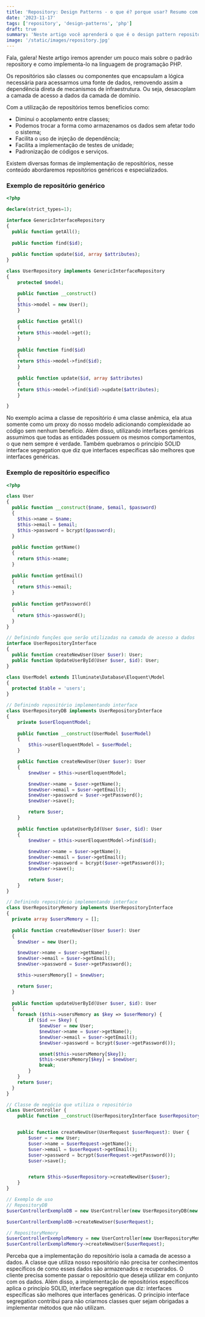 ```yaml
---
title: 'Repository: Design Patterns - o que é? porque usar? Resumo com exemplos em PHP!'
date: '2023-11-17'
tags: ['repository', 'design-patterns', 'php']
draft: true
summary: 'Neste artigo você aprenderá o que é o design pattern repository e como utiliza-lo para escrever códigos melhores.'
image: '/static/images/repository.jpg'
---
```


Fala, galera! Neste artigo iremos aprender um pouco mais sobre o padrão repository e como implementa-lo na linguagem de programação PHP.

Os repositórios são classes ou componentes que encapsulam a lógica necessária para acessarmos uma fonte de dados, removendo assim a dependência direta de mecanismos de infraestrutura. Ou seja, desacoplam a camada de acesso a dados da camada de domínio.

Com a utilização de repositórios temos benefícios como:
- Diminui o acoplamento entre classes;
- Podemos trocar a forma como armazenamos os dados sem afetar todo o sistema;
- Facilita o uso de injeção de dependência;
- Facilita a implementação de testes de unidade;
- Padronização de códigos e serviços.

Existem diversas formas de implementação de repositórios, nesse conteúdo abordaremos repositórios genéricos e especializados.

### Exemplo de repositório genérico

```php
<?php

declare(strict_types=1);

interface GenericInterfaceRepository
{
  public function getAll();
 
  public function find($id);
 
  public function update($id, array $attributes);
}

class UserRepository implements GenericInterfaceRepository
{
    protected $model;

    public function __construct()
    {
    $this->model = new User();
    }

    public function getAll()
    {
    return $this->model->get();
    }
 
    public function find($id)
    {
    return $this->model->find($id);
    }
 
    public function update($id, array $attributes)
    {
    return $this->model->find($id)->update($attributes);
    }

}

```

No exemplo acima a classe de repositório é uma classe anêmica, ela atua somente como um proxy do nosso modelo adicionando complexidade ao código sem nenhum benefício. Além disso, utilizando interfaces genéricas assumimos que todas as entidades possuem os mesmos comportamentos, o que nem sempre é verdade. Também quebramos o princípio SOLID interface segregation que diz que interfaces específicas são melhores que interfaces genéricas. 

### Exemplo de repositório específico


```php
<?php

class User
{
  public function __construct($name, $email, $password)
  {
    $this->name = $name;
    $this->email = $email;
    $this->password = bcrypt($password);
  }
 
  public function getName()
  {
    return $this->name;
  }
 
  public function getEmail()
  {
    return $this->email;
  }
 
  public function getPassword()
  {
    return $this->password();
  }
}

// Definindo funções que serão utilizadas na camada de acesso a dados
interface UserRepositoryInterface
{
  public function createNewUser(User $user): User;
  public function UpdateUserById(User $user, $id): User;
}

class UserModel extends Illuminate\Database\Eloquent\Model
{
  protected $table = 'users';
}

// Definindo repositório implementando interface
class UserRepositoryDB implements UserRepositoryInterface
{
    private $userEloquentModel;
 
    public function __construct(UserModel $userModel)
    {
        $this->userEloquentModel = $userModel;
    }

    public function createNewUser(User $user): User
    {
        $newUser = $this->userEloquentModel;

        $newUser->name = $user->getName();
        $newUser->email = $user->getEmail();
        $newUser->password = $user->getPassword();
        $newUser->save();

        return $user;
    }
 
    public function updateUserById(User $user, $id): User
    {
        $newUser = $this->userEloquentModel->find($id);
        
        $newUser->name = $user->getName();
        $newUser->email = $user->getEmail();
        $newUser->password = bcrypt($user->getPassword());
        $newUser->save();

        return $user;
    }
}

// Definindo repositório implementando interface
class UserRepositoryMemory implements UserRepositoryInterface
{
  private array $usersMemory = [];
 
  public function createNewUser(User $user): User
  {
    $newUser = new User();

    $newUser->name = $user->getName();
    $newUser->email = $user->getEmail();
    $newUser->password = $user->getPassword();

    $this->usersMemory[] = $newUser;

    return $user;
  }
 
  public function updateUserById(User $user, $id): User
  {
    foreach ($this->usersMemory as $key => $userMemory) {
        if ($id == $key) {
            $newUser = new User;
            $newUser->name = $user->getName();
            $newUser->email = $user->getEmail();
            $newUser->password = bcrypt($user->getPassword());

            unset($this->usersMemory[$key]);
            $this->usersMemory[$key] = $newUser;
            break;
        }
    }
    return $user;
  }
}

// Classe de negócio que utiliza o repositório
class UserController {
    public function __construct(UserRepositoryInterface $userRepository){}


    public function createNewUser(UserRequest $userRequest): User {
        $user = = new User;
        $user->name = $userRequest->getName();
        $user->email = $userRequest->getEmail();
        $user->password = bcrypt($userRequest->getPassword());
        $user->save();


        return $this->$userRepository->createNewUser($user);
    }
}

// Exemplo de uso
// RepositoryDB
$userControllerExemploDB = new UserController(new UserRepositoryDB(new UserModel));

$userControllerExemploDB->createNewUser($userRequest);

// RepositoryMemory
$userControllerExemploMemory = new UserController(new UserRepositoryMemory);
$userControllerExemploMemory->createNewUser($userRequest);

```

Perceba que a implementação do repositório isola a camada de acesso a dados. A classe que utiliza nosso repositório não precisa ter conhecimentos específicos de como esses dados são armazenados e recuperados. O cliente precisa somente passar o repositório que deseja utilizar em conjunto com os dados. Além disso, a implementação de repositórios específicos aplica o princípio SOLID, interface segregation que diz: interfaces específicas são melhores que interfaces genéricas. O princípio interface segregation contribui para não criarmos classes quer sejam obrigadas a implementar métodos que não utilizam.
